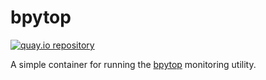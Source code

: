 # bpytop

[![quay.io repository](https://img.shields.io/badge/updated-2022--07--24-green)](https://quay.io/repository/miabbott/bpytop)

A simple container for running the [bpytop](https://github.com/aristocratos/bpytop) monitoring utility.